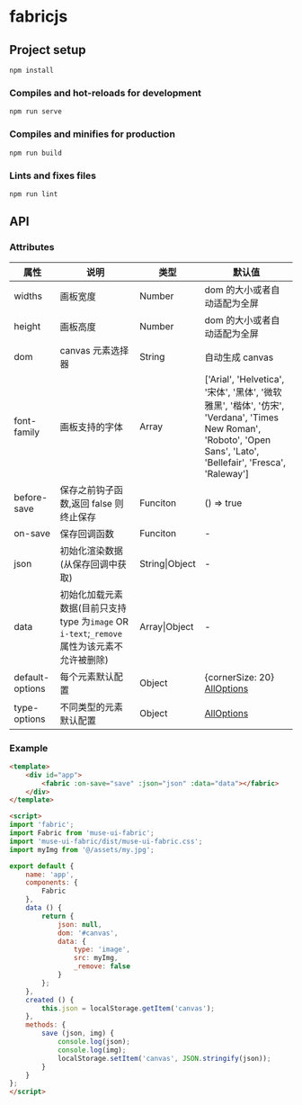 # fabricjs

## Project setup

```
npm install
```

### Compiles and hot-reloads for development

```
npm run serve
```

### Compiles and minifies for production

```
npm run build
```

### Lints and fixes files

```
npm run lint
```

## API

### Attributes

| 属性            | 说明                                                                                        | 类型           | 默认值                                                                                                                                                            |
| --------------- | ------------------------------------------------------------------------------------------- | -------------- | ----------------------------------------------------------------------------------------------------------------------------------------------------------------- |
| widths          | 画板宽度                                                                                    | Number         | dom 的大小或者自动适配为全屏                                                                                                                                      |
| height          | 画板高度                                                                                    | Number         | dom 的大小或者自动适配为全屏                                                                                                                                      |
| dom             | canvas 元素选择器                                                                           | String         | 自动生成 canvas                                                                                                                                                   |
| font-family     | 画板支持的字体                                                                              | Array          | ['Arial', 'Helvetica', '宋体', '黑体', '微软雅黑', '楷体', '仿宋', 'Verdana', 'Times New Roman', 'Roboto', 'Open Sans', 'Lato', 'Bellefair', 'Fresca', 'Raleway'] |
| before-save     | 保存之前钩子函数,返回 false 则终止保存                                                      | Funciton       | () => true                                                                                                                                                        |
| on-save         | 保存回调函数                                                                                | Funciton       | -                                                                                                                                                                 |
| json            | 初始化渲染数据(从保存回调中获取)                                                            | String\|Object | -                                                                                                                                                                 |
| data            | 初始化加载元素数据(目前只支持 type 为`image` OR `i-text`;`_remove`属性为该元素不允许被删除) | Array\|Object  | -                                                                                                                                                                 |
| default-options | 每个元素默认配置                                                                            | Object         | {cornerSize: 20} [AllOptions](http://fabricjs.com/docs/fabric.Object.html)                                                                                        |
| type-options    | 不同类型的元素默认配置                                                                      | Object         | [AllOptions](http://fabricjs.com/docs/fabric.Object.html)                                                                                                         |

### Example

```html
<template>
    <div id="app">
        <fabric :on-save="save" :json="json" :data="data"></fabric>
    </div>
</template>

<script>
import 'fabric';
import Fabric from 'muse-ui-fabric';
import 'muse-ui-fabric/dist/muse-ui-fabric.css';
import myImg from '@/assets/my.jpg';

export default {
    name: 'app',
    components: {
        Fabric
    },
    data () {
        return {
            json: null,
            dom: '#canvas',
            data: {
                type: 'image',
                src: myImg,
                _remove: false
            }
        };
    },
    created () {
        this.json = localStorage.getItem('canvas');
    },
    methods: {
        save (json, img) {
            console.log(json);
            console.log(img);
            localStorage.setItem('canvas', JSON.stringify(json));
        }
    }
};
</script>
```
